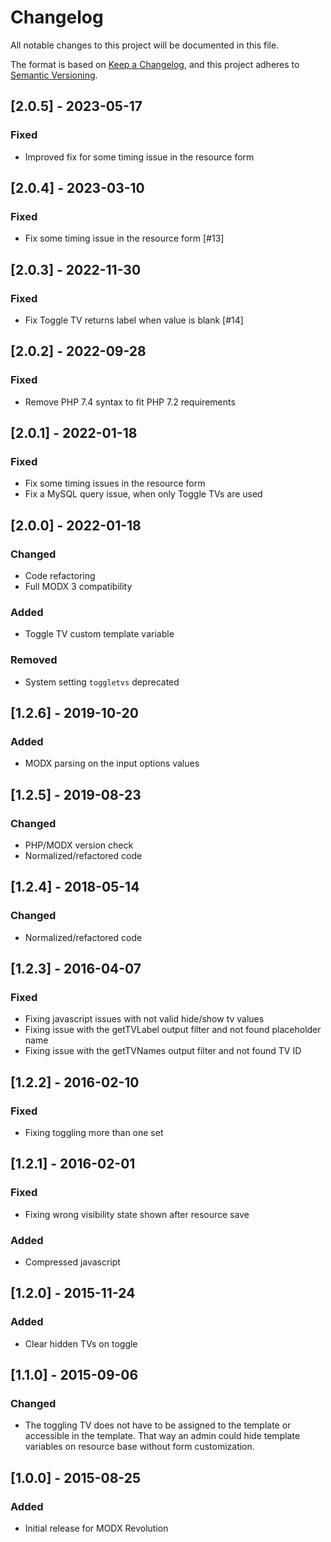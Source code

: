 # Changelog

All notable changes to this project will be documented in this file.

The format is based on [Keep a Changelog](https://keepachangelog.com/en/1.1.0/),
and this project adheres to [Semantic Versioning](https://semver.org/spec/v2.0.0.html).

## [2.0.5] - 2023-05-17

### Fixed

- Improved fix for some timing issue in the resource form

## [2.0.4] - 2023-03-10

### Fixed

- Fix some timing issue in the resource form [#13]

## [2.0.3] - 2022-11-30

### Fixed

- Fix Toggle TV returns label when value is blank [#14]

## [2.0.2] - 2022-09-28

### Fixed

- Remove PHP 7.4 syntax to fit PHP 7.2 requirements

## [2.0.1] - 2022-01-18

### Fixed

- Fix some timing issues in the resource form
- Fix a MySQL query issue, when only Toggle TVs are used

## [2.0.0] - 2022-01-18

### Changed

- Code refactoring
- Full MODX 3 compatibility

### Added

- Toggle TV custom template variable

### Removed

- System setting `toggletvs` deprecated

## [1.2.6] - 2019-10-20

### Added

- MODX parsing on the input options values 

## [1.2.5] - 2019-08-23

### Changed

- PHP/MODX version check
- Normalized/refactored code 

## [1.2.4] - 2018-05-14

### Changed

- Normalized/refactored code

## [1.2.3] - 2016-04-07

### Fixed

- Fixing javascript issues with not valid hide/show tv values
- Fixing issue with the getTVLabel output filter and not found placeholder name
- Fixing issue with the getTVNames output filter and not found TV ID

## [1.2.2] - 2016-02-10

### Fixed

- Fixing toggling more than one set

## [1.2.1] - 2016-02-01

### Fixed

- Fixing wrong visibility state shown after resource save

### Added

- Compressed javascript

## [1.2.0] - 2015-11-24

### Added

- Clear hidden TVs on toggle

## [1.1.0] - 2015-09-06

### Changed

- The toggling TV does not have to be assigned to the template or accessible in the template.
  That way an admin could hide template variables on resource base without form customization.

## [1.0.0] - 2015-08-25

### Added

- Initial release for MODX Revolution
